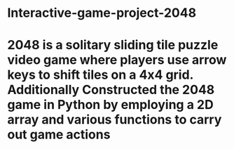# Interactive-game-project-2048
#  2048 is a solitary sliding tile puzzle video game where players use arrow keys to shift tiles on a 4x4 grid. Additionally  Constructed the 2048 game in Python by employing a 2D array and various functions to carry out game actions
